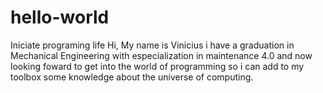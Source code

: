 # hello-world
Iniciate programing life
Hi, My name is Vinicius i have a graduation in Mechanical Engineering with especialization in maintenance 4.0 and now looking foward to get into the world of programming so i can add to my toolbox some knowledge about the universe of computing.
